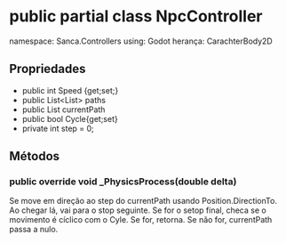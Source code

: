 # public partial class NpcController
namespace: Sanca.Controllers
using: Godot
herança: CarachterBody2D

## Propriedades
- public int Speed {get;set;}
- public List<List<Vector2>> paths
- public List<Vector2> currentPath
- public bool Cycle{get;set}
- private int step = 0;

## Métodos
### public override void _PhysicsProcess(double delta)
Se move em direção ao step do currentPath usando Position.DirectionTo.
Ao chegar lá, vai para o stop seguinte.
Se for o setop final, checa se o movimento é cíclico com o Cyle. Se for, retorna. Se não for, currentPath passa a nulo. 